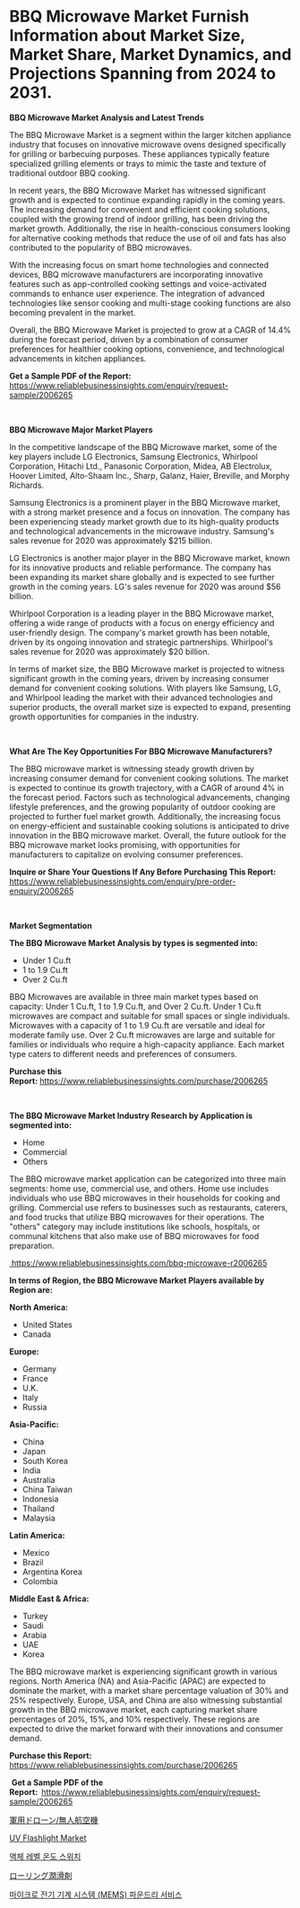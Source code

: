 <p><h1>BBQ Microwave Market Furnish Information about Market Size, Market Share, Market Dynamics, and Projections Spanning from 2024 to 2031.</h1></p><p><strong>BBQ Microwave Market Analysis and Latest Trends</strong></p>
<p><p>The BBQ Microwave Market is a segment within the larger kitchen appliance industry that focuses on innovative microwave ovens designed specifically for grilling or barbecuing purposes. These appliances typically feature specialized grilling elements or trays to mimic the taste and texture of traditional outdoor BBQ cooking. </p><p>In recent years, the BBQ Microwave Market has witnessed significant growth and is expected to continue expanding rapidly in the coming years. The increasing demand for convenient and efficient cooking solutions, coupled with the growing trend of indoor grilling, has been driving the market growth. Additionally, the rise in health-conscious consumers looking for alternative cooking methods that reduce the use of oil and fats has also contributed to the popularity of BBQ microwaves.</p><p>With the increasing focus on smart home technologies and connected devices, BBQ microwave manufacturers are incorporating innovative features such as app-controlled cooking settings and voice-activated commands to enhance user experience. The integration of advanced technologies like sensor cooking and multi-stage cooking functions are also becoming prevalent in the market.</p><p>Overall, the BBQ Microwave Market is projected to grow at a CAGR of 14.4% during the forecast period, driven by a combination of consumer preferences for healthier cooking options, convenience, and technological advancements in kitchen appliances.</p></p>
<p><strong>Get a Sample PDF of the Report:&nbsp;</strong> <a href="https://www.reliablebusinessinsights.com/enquiry/request-sample/2006265">https://www.reliablebusinessinsights.com/enquiry/request-sample/2006265</a></p>
<p>&nbsp;</p>
<p><strong>BBQ Microwave Major Market Players</strong></p>
<p><p>In the competitive landscape of the BBQ Microwave market, some of the key players include LG Electronics, Samsung Electronics, Whirlpool Corporation, Hitachi Ltd., Panasonic Corporation, Midea, AB Electrolux, Hoover Limited, Alto-Shaam Inc., Sharp, Galanz, Haier, Breville, and Morphy Richards.</p><p>Samsung Electronics is a prominent player in the BBQ Microwave market, with a strong market presence and a focus on innovation. The company has been experiencing steady market growth due to its high-quality products and technological advancements in the microwave industry. Samsung's sales revenue for 2020 was approximately $215 billion.</p><p>LG Electronics is another major player in the BBQ Microwave market, known for its innovative products and reliable performance. The company has been expanding its market share globally and is expected to see further growth in the coming years. LG's sales revenue for 2020 was around $56 billion.</p><p>Whirlpool Corporation is a leading player in the BBQ Microwave market, offering a wide range of products with a focus on energy efficiency and user-friendly design. The company's market growth has been notable, driven by its ongoing innovation and strategic partnerships. Whirlpool's sales revenue for 2020 was approximately $20 billion.</p><p>In terms of market size, the BBQ Microwave market is projected to witness significant growth in the coming years, driven by increasing consumer demand for convenient cooking solutions. With players like Samsung, LG, and Whirlpool leading the market with their advanced technologies and superior products, the overall market size is expected to expand, presenting growth opportunities for companies in the industry.</p></p>
<p>&nbsp;</p>
<p><strong>What Are The Key Opportunities For BBQ Microwave Manufacturers?</strong></p>
<p><p>The BBQ microwave market is witnessing steady growth driven by increasing consumer demand for convenient cooking solutions. The market is expected to continue its growth trajectory, with a CAGR of around 4% in the forecast period. Factors such as technological advancements, changing lifestyle preferences, and the growing popularity of outdoor cooking are projected to further fuel market growth. Additionally, the increasing focus on energy-efficient and sustainable cooking solutions is anticipated to drive innovation in the BBQ microwave market. Overall, the future outlook for the BBQ microwave market looks promising, with opportunities for manufacturers to capitalize on evolving consumer preferences.</p></p>
<p><strong>Inquire or Share Your Questions If Any Before Purchasing This Report:</strong> <a href="https://www.reliablebusinessinsights.com/enquiry/pre-order-enquiry/2006265">https://www.reliablebusinessinsights.com/enquiry/pre-order-enquiry/2006265</a></p>
<p>&nbsp;</p>
<p><strong>Market Segmentation</strong></p>
<p><strong>The BBQ Microwave Market Analysis by types is segmented into:</strong></p>
<p><ul><li>Under 1 Cu.ft</li><li>1 to 1.9 Cu.ft</li><li>Over 2 Cu.ft</li></ul></p>
<p><p>BBQ Microwaves are available in three main market types based on capacity: Under 1 Cu.ft, 1 to 1.9 Cu.ft, and Over 2 Cu.ft. Under 1 Cu.ft microwaves are compact and suitable for small spaces or single individuals. Microwaves with a capacity of 1 to 1.9 Cu.ft are versatile and ideal for moderate family use. Over 2 Cu.ft microwaves are large and suitable for families or individuals who require a high-capacity appliance. Each market type caters to different needs and preferences of consumers.</p></p>
<p><strong>Purchase this Report:&nbsp;</strong><a href="https://www.reliablebusinessinsights.com/purchase/2006265">https://www.reliablebusinessinsights.com/purchase/2006265</a></p>
<p>&nbsp;</p>
<p><strong>The BBQ Microwave Market Industry Research by Application is segmented into:</strong></p>
<p><ul><li>Home</li><li>Commercial</li><li>Others</li></ul></p>
<p><p>The BBQ microwave market application can be categorized into three main segments: home use, commercial use, and others. Home use includes individuals who use BBQ microwaves in their households for cooking and grilling. Commercial use refers to businesses such as restaurants, caterers, and food trucks that utilize BBQ microwaves for their operations. The "others" category may include institutions like schools, hospitals, or communal kitchens that also make use of BBQ microwaves for food preparation.</p></p>
<p><a href="https://www.reliablebusinessinsights.com/bbq-microwave-r2006265">&nbsp;https://www.reliablebusinessinsights.com/bbq-microwave-r2006265</a></p>
<p><strong>In terms of Region, the BBQ Microwave Market Players available by Region are:</strong></p>
<p>
    <p> <strong> North America: </strong>
        <ul>
            <li>United States</li>
            <li>Canada</li>
        </ul>
        </p> 
    <p> <strong> Europe: </strong>
        <ul>
            <li>Germany</li>
            <li>France</li>
            <li>U.K.</li>
            <li>Italy</li>
            <li>Russia</li>
        </ul>
        </p> 
    <p> <strong> Asia-Pacific: </strong>
        <ul>
            <li>China</li>
            <li>Japan</li>
            <li>South Korea</li>
            <li>India</li>
            <li>Australia</li>
            <li>China Taiwan</li>
            <li>Indonesia</li>
            <li>Thailand</li>
            <li>Malaysia</li>
        </ul>
        </p> 
    <p> <strong> Latin America: </strong>
        <ul>
            <li>Mexico</li>
            <li>Brazil</li>
            <li>Argentina Korea</li>
            <li>Colombia</li>
        </ul>
        </p> 
    <p> <strong> Middle East & Africa: </strong>
        <ul>
            <li>Turkey</li>
            <li>Saudi</li>
            <li>Arabia</li>
            <li>UAE</li>
            <li>Korea</li>
        </ul>
    </p>
    </p>
<p><p>The BBQ microwave market is experiencing significant growth in various regions. North America (NA) and Asia-Pacific (APAC) are expected to dominate the market, with a market share percentage valuation of 30% and 25% respectively. Europe, USA, and China are also witnessing substantial growth in the BBQ microwave market, each capturing market share percentages of 20%, 15%, and 10% respectively. These regions are expected to drive the market forward with their innovations and consumer demand.</p></p>
<p><strong>Purchase this Report: </strong><a href="https://www.reliablebusinessinsights.com/purchase/2006265">https://www.reliablebusinessinsights.com/purchase/2006265</a></p>
<p>&nbsp;<strong>Get a Sample PDF of the Report:&nbsp;&nbsp;</strong><a href="https://www.reliablebusinessinsights.com/enquiry/request-sample/2006265">https://www.reliablebusinessinsights.com/enquiry/request-sample/2006265</a></p>
<p><strong></strong></p>
<p><p><a href="https://github.com/TysonKub/Market-Research-Report-List-1/blob/main/8574088142859.md">軍用ドローン/無人航空機</a></p><p><a href="https://github.com/niyotibauri9/Market-Research-Report-List-1/blob/main/uv-flashlight-market.md">UV Flashlight Market</a></p><p><a href="https://medium.com/@ronnyreilly2022/%EC%95%A1%EC%B2%B4-%EB%A0%88%EB%B2%A8-%EC%98%A8%EB%8F%84-%EC%8A%A4%EC%9C%84%EC%B9%98-%EC%8B%9C%EC%9E%A5-%EC%A0%90%EC%9C%A0%EC%9C%A8-%ED%81%AC%EA%B8%B0-%ED%8A%B8%EB%A0%8C%EB%93%9C-%EC%82%B0%EC%97%85-%EB%B6%84%EC%84%9D-%EB%B3%B4%EA%B3%A0%EC%84%9C-%EC%9D%91%EC%9A%A9-%EB%B6%84%EC%95%BC%EB%B3%84-%EC%8B%9D%ED%92%88-%EB%B0%8F-%EC%9D%8C%EB%A3%8C-%EB%86%8D%EC%97%85-%EC%83%81%EC%97%85%EC%9A%A9-%EA%B0%80%EC%A0%95%EC%9A%A9-%EA%B0%80%EC%A0%84%EC%A0%9C%ED%92%88-%EC%9D%98%EB%A3%8C-%EA%B8%B0%ED%83%80-%EC%9C%A0%ED%98%95%EB%B3%84-%EA%B8%88%EC%86%8D-88ea7a2a5936">액체 레벨 온도 스위치</a></p><p><a href="https://medium.com/@lovern8746/%E8%BB%A2%E3%81%8C%E3%81%99%E6%BD%A4%E6%BB%91%E5%89%A4%E5%B8%82%E5%A0%B4%E3%81%AE%E3%82%B5%E3%82%A4%E3%82%BA-%E3%82%B7%E3%82%A7%E3%82%A2-%E3%83%88%E3%83%AC%E3%83%B3%E3%83%89%E5%88%86%E6%9E%90%E3%83%AC%E3%83%9D%E3%83%BC%E3%83%88-%E8%A3%BD%E5%93%81%E5%88%A5-synthetic-fiber-semi-synthetic-mineral-%E3%81%8A%E3%82%88%E3%81%B3%E3%82%BB%E3%82%B0%E3%83%A1%E3%83%B3%E3%83%88%E4%BA%88%E6%B8%AC-2024%E5%B9%B4-2031%E5%B9%B4-03da300cf094">ローリング潤滑剤</a></p><p><a href="https://github.com/TitusBoyer1/Market-Research-Report-List-1/blob/main/3982498150615.md">마이크로 전기 기계 시스템 (MEMS) 파운드리 서비스</a></p></p>